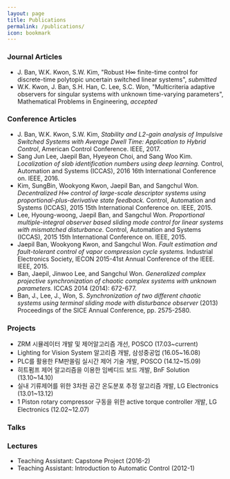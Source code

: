 ```yaml
---
layout: page
title: Publications
permalink: /publications/
icon: bookmark
---
```


### Journal Articles
* J. Ban, W.K. Kwon, S.W. Kim, "Robust H∞ finite-time control for discrete-time polytopic uncertain switched linear systems", *submitted*
* W.K. Kwon, J. Ban, S.H. Han, C. Lee, S.C. Won, "Multicriteria adaptive observers for singular systems with unknown time-varying parameters", Mathematical Problems in Engineering, *accepted* 

### Conference Articles
* J. Ban, W.K. Kwon, S.W. Kim, *Stability and L2-gain analysis of Impulsive Switched Systems with Average Dwell Time: Application to Hybrid Control*, American Control Conference. IEEE, 2017.
* Sang Jun Lee, Jaepil Ban, Hyeyeon Choi, and Sang Woo Kim. *Localization of slab identification numbers using deep learning.* Control, Automation and Systems (ICCAS), 2016 16th International Conference on. IEEE, 2016.
* Kim, SungBin, Wookyong Kwon, Jaepil Ban, and Sangchul Won. *Decentralized H∞ control of large-scale descriptor systems using proportional-plus-derivative state feedback.* Control, Automation and Systems (ICCAS), 2015 15th International Conference on. IEEE, 2015.
* Lee, Hyoung-woong, Jaepil Ban, and Sangchul Won. *Proportional multiple-integral observer based sliding mode control for linear systems with mismatched disturbance.* Control, Automation and Systems (ICCAS), 2015 15th International Conference on. IEEE, 2015.
* Jaepil Ban, Wookyong Kwon, and Sangchul Won. *Fault estimation and fault-tolerant control of vapor compression cycle systems.* Industrial Electronics Society, IECON 2015-41st Annual Conference of the IEEE. IEEE, 2015.
* Ban, Jaepil, Jinwoo Lee, and Sangchul Won. *Generalized complex projective synchronization of chaotic complex systems with unknown parameters.* ICCAS 2014 (2014): 672-677.
* Ban, J., Lee, J., Won, S. *Synchronization of two different chaotic systems using terminal sliding mode with disturbance observer* (2013) Proceedings of the SICE Annual Conference, pp. 2575-2580. 

### Projects
* ZRM 시뮬레이터 개발 및 제어알고리즘 개선, POSCO (17.03~current)
* Lighting for Vision System 알고리즘 개발, 삼성중공업 (16.05~16.08)
* PLC를 활용한 FM판쏠림 실시간 제어 기술 개발, POSCO (14.12~15.09)
* 히트펌프 제어 알고리즘을 이용한 임베디드 보드 개발, BnF Solution (13.10~14.10)
* 실내 기류제어를 위한 3차원 공간 온도분포 추정 알고리즘 개발, LG Electronics (13.01~13.12)
* 1 Piston rotary compressor 구동을 위한 active torque controller 개발, LG Electronics (12.02~12.07)

### Talks


### Lectures
* Teaching Assistant: Capstone Project (2016-2)
* Teaching Assistant: Introduction to Automatic Control (2012-1)
